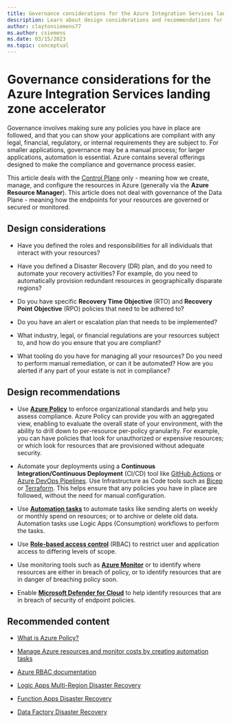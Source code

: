 ```yaml
---
title: Governance considerations for the Azure Integration Services landing zone accelerator
description: Learn about design considerations and recommendations for governance in the Azure Integration Services landing zone accelerator.
author: claytonsiemens77
ms.author: csiemens
ms.date: 03/15/2023
ms.topic: conceptual
---
```

# Governance considerations for the Azure Integration Services landing zone accelerator

Governance involves making sure any policies you have in place are followed, and that you can show your applications are compliant with any legal, financial, regulatory, or internal requirements they are subject to. For smaller applications, governance may be a manual process; for larger applications, automation is essential. Azure contains several offerings designed to make the compliance and governance process easier.

This article deals with the [Control Plane](/azure/azure-resource-manager/management/control-plane-and-data-plane) only - meaning how we create, manage, and configure the resources in Azure (generally via the **Azure Resource Manager**). This article does not deal with governance of the Data Plane - meaning how the endpoints for your resources are governed or secured or monitored.

## Design considerations

- Have you defined the roles and responsibilities for all individuals that interact with your resources?

- Have you defined a Disaster Recovery (DR) plan, and do you need to automate your recovery activities? For example, do you need to automatically provision redundant resources in geographically disparate regions?

- Do you have specific **Recovery Time Objective** (RTO) and **Recovery Point Objective** (RPO) policies that need to be adhered to?

- Do you have an alert or escalation plan that needs to be implemented?

- What industry, legal, or financial regulations are your resources subject to, and how do you ensure that you are compliant?

- What tooling do you have for managing all your resources? Do you need to perform manual remediation, or can it be automated? How are you alerted if any part of your estate is not in compliance?

## Design recommendations

- Use **[Azure Policy](/azure/governance/policy/overview)** to enforce organizational standards and help you assess compliance. Azure Policy can provide you with an aggregated view, enabling to evaluate the overall state of your environment, with the ability to drill down to per-resource per-policy granularity. For example, you can have policies that look for unauthorized or expensive resources; or which look for resources that are provisioned without adequate security.

- Automate your deployments using a **Continuous Integration/Continuous Deployment** (CI/CD) tool like [GitHub Actions](/azure/developer/github/github-actions) or [Azure DevOps Pipelines](/azure/devops/pipelines/overview-azure?view=azure-devops). Use Infrastructure as Code tools such as [Bicep](/azure/azure-resource-manager/bicep/overview?tabs=bicep) or [Terraform](/azure/developer/terraform/overview). This helps ensure that any policies you have in place are followed, without the need for manual configuration.

- Use **[Automation tasks](/azure/logic-apps/create-automation-tasks-azure-resources)** to automate tasks like sending alerts on weekly or monthly spend on resources; or to archive or delete old data. Automation tasks use Logic Apps (Consumption) workflows to perform the tasks.

- Use **[Role-based access control](/azure/role-based-access-control/overview)** (RBAC) to restrict user and application access to differing levels of scope.

- Use monitoring tools such as **[Azure Monitor](/azure/azure-monitor/overview)** or to identify where resources are either in breach of policy, or to identify resources that are in danger of breaching policy soon.

- Enable **[Microsoft Defender for Cloud](/azure/defender-for-cloud/defender-for-cloud-introduction)** to help identify resources that are in breach of security of endpoint policies.

## Recommended content

- [What is Azure Policy?](/azure/governance/policy/overview)

- [Manage Azure resources and monitor costs by creating automation tasks](/azure/logic-apps/create-automation-tasks-azure-resources)

- [Azure RBAC documentation](/azure/role-based-access-control/)

- [Logic Apps Multi-Region Disaster Recovery](/azure/logic-apps/multi-region-disaster-recovery)

- [Function Apps Disaster Recovery](/azure/reliability/reliability-functions?tabs=azure-portal&pivots=flex-consumption-plan)

- [Data Factory Disaster Recovery](/azure/reliability/reliability-data-factory)

